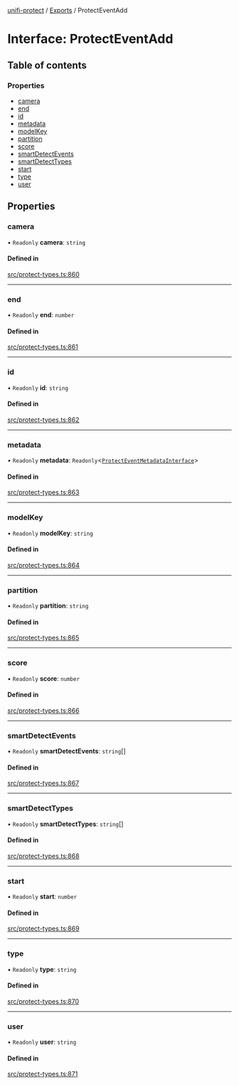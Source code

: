 [unifi-protect](../README.md) / [Exports](../modules.md) / ProtectEventAdd

# Interface: ProtectEventAdd

## Table of contents

### Properties

- [camera](ProtectEventAdd.md#camera)
- [end](ProtectEventAdd.md#end)
- [id](ProtectEventAdd.md#id)
- [metadata](ProtectEventAdd.md#metadata)
- [modelKey](ProtectEventAdd.md#modelkey)
- [partition](ProtectEventAdd.md#partition)
- [score](ProtectEventAdd.md#score)
- [smartDetectEvents](ProtectEventAdd.md#smartdetectevents)
- [smartDetectTypes](ProtectEventAdd.md#smartdetecttypes)
- [start](ProtectEventAdd.md#start)
- [type](ProtectEventAdd.md#type)
- [user](ProtectEventAdd.md#user)

## Properties

### camera

• `Readonly` **camera**: `string`

#### Defined in

[src/protect-types.ts:860](https://github.com/hjdhjd/unifi-protect/blob/393789fc061eae4a69212a8c6e68b2ee3c4f0dc2/src/protect-types.ts#L860)

___

### end

• `Readonly` **end**: `number`

#### Defined in

[src/protect-types.ts:861](https://github.com/hjdhjd/unifi-protect/blob/393789fc061eae4a69212a8c6e68b2ee3c4f0dc2/src/protect-types.ts#L861)

___

### id

• `Readonly` **id**: `string`

#### Defined in

[src/protect-types.ts:862](https://github.com/hjdhjd/unifi-protect/blob/393789fc061eae4a69212a8c6e68b2ee3c4f0dc2/src/protect-types.ts#L862)

___

### metadata

• `Readonly` **metadata**: `Readonly`\<[`ProtectEventMetadataInterface`](ProtectEventMetadataInterface.md)\>

#### Defined in

[src/protect-types.ts:863](https://github.com/hjdhjd/unifi-protect/blob/393789fc061eae4a69212a8c6e68b2ee3c4f0dc2/src/protect-types.ts#L863)

___

### modelKey

• `Readonly` **modelKey**: `string`

#### Defined in

[src/protect-types.ts:864](https://github.com/hjdhjd/unifi-protect/blob/393789fc061eae4a69212a8c6e68b2ee3c4f0dc2/src/protect-types.ts#L864)

___

### partition

• `Readonly` **partition**: `string`

#### Defined in

[src/protect-types.ts:865](https://github.com/hjdhjd/unifi-protect/blob/393789fc061eae4a69212a8c6e68b2ee3c4f0dc2/src/protect-types.ts#L865)

___

### score

• `Readonly` **score**: `number`

#### Defined in

[src/protect-types.ts:866](https://github.com/hjdhjd/unifi-protect/blob/393789fc061eae4a69212a8c6e68b2ee3c4f0dc2/src/protect-types.ts#L866)

___

### smartDetectEvents

• `Readonly` **smartDetectEvents**: `string`[]

#### Defined in

[src/protect-types.ts:867](https://github.com/hjdhjd/unifi-protect/blob/393789fc061eae4a69212a8c6e68b2ee3c4f0dc2/src/protect-types.ts#L867)

___

### smartDetectTypes

• `Readonly` **smartDetectTypes**: `string`[]

#### Defined in

[src/protect-types.ts:868](https://github.com/hjdhjd/unifi-protect/blob/393789fc061eae4a69212a8c6e68b2ee3c4f0dc2/src/protect-types.ts#L868)

___

### start

• `Readonly` **start**: `number`

#### Defined in

[src/protect-types.ts:869](https://github.com/hjdhjd/unifi-protect/blob/393789fc061eae4a69212a8c6e68b2ee3c4f0dc2/src/protect-types.ts#L869)

___

### type

• `Readonly` **type**: `string`

#### Defined in

[src/protect-types.ts:870](https://github.com/hjdhjd/unifi-protect/blob/393789fc061eae4a69212a8c6e68b2ee3c4f0dc2/src/protect-types.ts#L870)

___

### user

• `Readonly` **user**: `string`

#### Defined in

[src/protect-types.ts:871](https://github.com/hjdhjd/unifi-protect/blob/393789fc061eae4a69212a8c6e68b2ee3c4f0dc2/src/protect-types.ts#L871)
